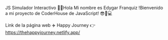 JS Simulador Interactivo 
🖖🏼Hola Mi nombre es Edygar Franquiz
!Bienvenido a mi proyecto de CoderHouse de JavaScript! 😎🤍💻


Link de la página web ✈️ Happy Journey
👉 https://thehappyjourney.netlify.app/
